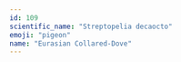 ```yaml
---
id: 109
scientific_name: "Streptopelia decaocto"
emoji: "pigeon"
name: "Eurasian Collared-Dove"
---
```

